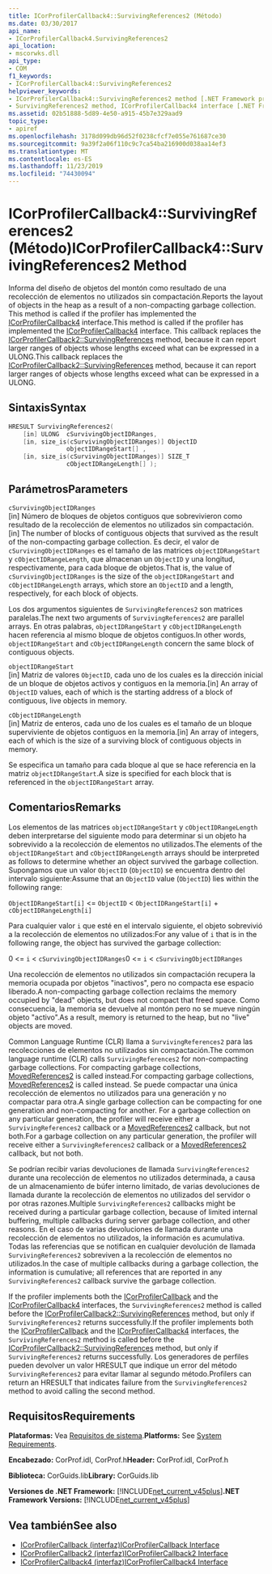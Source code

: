 ```yaml
---
title: ICorProfilerCallback4::SurvivingReferences2 (Método)
ms.date: 03/30/2017
api_name:
- ICorProfilerCallback4.SurvivingReferences2
api_location:
- mscorwks.dll
api_type:
- COM
f1_keywords:
- ICorProfilerCallback4::SurvivingReferences2
helpviewer_keywords:
- ICorProfilerCallback4::SurvivingReferences2 method [.NET Framework profiling]
- SurvivingReferences2 method, ICorProfilerCallback4 interface [.NET Framework profiling]
ms.assetid: 02b51888-5d89-4e50-a915-45b7e329aad9
topic_type:
- apiref
ms.openlocfilehash: 3178d099db96d52f0238cfcf7e055e761687ce30
ms.sourcegitcommit: 9a39f2a06f110c9c7ca54ba216900d038aa14ef3
ms.translationtype: MT
ms.contentlocale: es-ES
ms.lasthandoff: 11/23/2019
ms.locfileid: "74430094"
---
```

# <a name="icorprofilercallback4survivingreferences2-method"></a><span data-ttu-id="bbb80-102">ICorProfilerCallback4::SurvivingReferences2 (Método)</span><span class="sxs-lookup"><span data-stu-id="bbb80-102">ICorProfilerCallback4::SurvivingReferences2 Method</span></span>
<span data-ttu-id="bbb80-103">Informa del diseño de objetos del montón como resultado de una recolección de elementos no utilizados sin compactación.</span><span class="sxs-lookup"><span data-stu-id="bbb80-103">Reports the layout of objects in the heap as a result of a non-compacting garbage collection.</span></span> <span data-ttu-id="bbb80-104">This method is called if the profiler has implemented the [ICorProfilerCallback4](../../../../docs/framework/unmanaged-api/profiling/icorprofilercallback4-interface.md) interface.</span><span class="sxs-lookup"><span data-stu-id="bbb80-104">This method is called if the profiler has implemented the [ICorProfilerCallback4](../../../../docs/framework/unmanaged-api/profiling/icorprofilercallback4-interface.md) interface.</span></span> <span data-ttu-id="bbb80-105">This callback replaces the [ICorProfilerCallback2::SurvivingReferences](../../../../docs/framework/unmanaged-api/profiling/icorprofilercallback2-survivingreferences-method.md) method, because it can report larger ranges of objects whose lengths exceed what can be expressed in a ULONG.</span><span class="sxs-lookup"><span data-stu-id="bbb80-105">This callback replaces the [ICorProfilerCallback2::SurvivingReferences](../../../../docs/framework/unmanaged-api/profiling/icorprofilercallback2-survivingreferences-method.md) method, because it can report larger ranges of objects whose lengths exceed what can be expressed in a ULONG.</span></span>  
  
## <a name="syntax"></a><span data-ttu-id="bbb80-106">Sintaxis</span><span class="sxs-lookup"><span data-stu-id="bbb80-106">Syntax</span></span>  
  
```cpp  
HRESULT SurvivingReferences2(  
    [in] ULONG  cSurvivingObjectIDRanges,  
    [in, size_is(cSurvivingObjectIDRanges)] ObjectID  
                objectIDRangeStart[] ,  
    [in, size_is(cSurvivingObjectIDRanges)] SIZE_T  
                cObjectIDRangeLength[] );  
```  
  
## <a name="parameters"></a><span data-ttu-id="bbb80-107">Parámetros</span><span class="sxs-lookup"><span data-stu-id="bbb80-107">Parameters</span></span>  
 `cSurvivingObjectIDRanges`  
 <span data-ttu-id="bbb80-108">[in] Número de bloques de objetos contiguos que sobrevivieron como resultado de la recolección de elementos no utilizados sin compactación.</span><span class="sxs-lookup"><span data-stu-id="bbb80-108">[in] The number of blocks of contiguous objects that survived as the result of the non-compacting garbage collection.</span></span> <span data-ttu-id="bbb80-109">Es decir, el valor de `cSurvivingObjectIDRanges` es el tamaño de las matrices `objectIDRangeStart` y `cObjectIDRangeLength`, que almacenan un `ObjectID` y una longitud, respectivamente, para cada bloque de objetos.</span><span class="sxs-lookup"><span data-stu-id="bbb80-109">That is, the value of `cSurvivingObjectIDRanges` is the size of the `objectIDRangeStart` and `cObjectIDRangeLength` arrays, which store an `ObjectID` and a length, respectively, for each block of objects.</span></span>  
  
 <span data-ttu-id="bbb80-110">Los dos argumentos siguientes de `SurvivingReferences2` son matrices paralelas.</span><span class="sxs-lookup"><span data-stu-id="bbb80-110">The next two arguments of `SurvivingReferences2` are parallel arrays.</span></span> <span data-ttu-id="bbb80-111">En otras palabras, `objectIDRangeStart` y `cObjectIDRangeLength` hacen referencia al mismo bloque de objetos contiguos.</span><span class="sxs-lookup"><span data-stu-id="bbb80-111">In other words, `objectIDRangeStart` and `cObjectIDRangeLength` concern the same block of contiguous objects.</span></span>  
  
 `objectIDRangeStart`  
 <span data-ttu-id="bbb80-112">[in] Matriz de valores `ObjectID`, cada uno de los cuales es la dirección inicial de un bloque de objetos activos y contiguos en la memoria.</span><span class="sxs-lookup"><span data-stu-id="bbb80-112">[in] An array of `ObjectID` values, each of which is the starting address of a block of contiguous, live objects in memory.</span></span>  
  
 `cObjectIDRangeLength`  
 <span data-ttu-id="bbb80-113">[in] Matriz de enteros, cada uno de los cuales es el tamaño de un bloque superviviente de objetos contiguos en la memoria.</span><span class="sxs-lookup"><span data-stu-id="bbb80-113">[in] An array of integers, each of which is the size of a surviving block of contiguous objects in memory.</span></span>  
  
 <span data-ttu-id="bbb80-114">Se especifica un tamaño para cada bloque al que se hace referencia en la matriz `objectIDRangeStart`.</span><span class="sxs-lookup"><span data-stu-id="bbb80-114">A size is specified for each block that is referenced in the `objectIDRangeStart` array.</span></span>  
  
## <a name="remarks"></a><span data-ttu-id="bbb80-115">Comentarios</span><span class="sxs-lookup"><span data-stu-id="bbb80-115">Remarks</span></span>  
 <span data-ttu-id="bbb80-116">Los elementos de las matrices `objectIDRangeStart` y `cObjectIDRangeLength` deben interpretarse del siguiente modo para determinar si un objeto ha sobrevivido a la recolección de elementos no utilizados.</span><span class="sxs-lookup"><span data-stu-id="bbb80-116">The elements of the `objectIDRangeStart` and `cObjectIDRangeLength` arrays should be interpreted as follows to determine whether an object survived the garbage collection.</span></span> <span data-ttu-id="bbb80-117">Supongamos que un valor `ObjectID` (`ObjectID`) se encuentra dentro del intervalo siguiente:</span><span class="sxs-lookup"><span data-stu-id="bbb80-117">Assume that an `ObjectID` value (`ObjectID`) lies within the following range:</span></span>  
  
 `ObjectIDRangeStart[i]` <= `ObjectID` < `ObjectIDRangeStart[i]` + `cObjectIDRangeLength[i]`  
  
 <span data-ttu-id="bbb80-118">Para cualquier valor `i` que esté en el intervalo siguiente, el objeto sobrevivió a la recolección de elementos no utilizados:</span><span class="sxs-lookup"><span data-stu-id="bbb80-118">For any value of `i` that is in the following range, the object has survived the garbage collection:</span></span>  
  
 <span data-ttu-id="bbb80-119">0 <= `i` < `cSurvivingObjectIDRanges`</span><span class="sxs-lookup"><span data-stu-id="bbb80-119">0 <= `i` < `cSurvivingObjectIDRanges`</span></span>  
  
 <span data-ttu-id="bbb80-120">Una recolección de elementos no utilizados sin compactación recupera la memoria ocupada por objetos "inactivos", pero no compacta ese espacio liberado.</span><span class="sxs-lookup"><span data-stu-id="bbb80-120">A non-compacting garbage collection reclaims the memory occupied by "dead" objects, but does not compact that freed space.</span></span> <span data-ttu-id="bbb80-121">Como consecuencia, la memoria se devuelve al montón pero no se mueve ningún objeto "activo".</span><span class="sxs-lookup"><span data-stu-id="bbb80-121">As a result, memory is returned to the heap, but no "live" objects are moved.</span></span>  
  
 <span data-ttu-id="bbb80-122">Common Language Runtime (CLR) llama a `SurvivingReferences2` para las recolecciones de elementos no utilizados sin compactación.</span><span class="sxs-lookup"><span data-stu-id="bbb80-122">The common language runtime (CLR) calls `SurvivingReferences2` for non-compacting garbage collections.</span></span> <span data-ttu-id="bbb80-123">For compacting garbage collections, [MovedReferences2](../../../../docs/framework/unmanaged-api/profiling/icorprofilercallback4-movedreferences2-method.md) is called instead.</span><span class="sxs-lookup"><span data-stu-id="bbb80-123">For compacting garbage collections, [MovedReferences2](../../../../docs/framework/unmanaged-api/profiling/icorprofilercallback4-movedreferences2-method.md) is called instead.</span></span> <span data-ttu-id="bbb80-124">Se puede compactar una única recolección de elementos no utilizados para una generación y no compactar para otra.</span><span class="sxs-lookup"><span data-stu-id="bbb80-124">A single garbage collection can be compacting for one generation and non-compacting for another.</span></span> <span data-ttu-id="bbb80-125">For a garbage collection on any particular generation, the profiler will receive either a `SurvivingReferences2` callback or a [MovedReferences2](../../../../docs/framework/unmanaged-api/profiling/icorprofilercallback4-movedreferences2-method.md) callback, but not both.</span><span class="sxs-lookup"><span data-stu-id="bbb80-125">For a garbage collection on any particular generation, the profiler will receive either a `SurvivingReferences2` callback or a [MovedReferences2](../../../../docs/framework/unmanaged-api/profiling/icorprofilercallback4-movedreferences2-method.md) callback, but not both.</span></span>  
  
 <span data-ttu-id="bbb80-126">Se podrían recibir varias devoluciones de llamada `SurvivingReferences2` durante una recolección de elementos no utilizados determinada, a causa de un almacenamiento de búfer interno limitado, de varias devoluciones de llamada durante la recolección de elementos no utilizados del servidor o por otras razones.</span><span class="sxs-lookup"><span data-stu-id="bbb80-126">Multiple `SurvivingReferences2` callbacks might be received during a particular garbage collection, because of limited internal buffering, multiple callbacks during server garbage collection, and other reasons.</span></span> <span data-ttu-id="bbb80-127">En el caso de varias devoluciones de llamada durante una recolección de elementos no utilizados, la información es acumulativa. Todas las referencias que se notifican en cualquier devolución de llamada `SurvivingReferences2` sobreviven a la recolección de elementos no utilizados.</span><span class="sxs-lookup"><span data-stu-id="bbb80-127">In the case of multiple callbacks during a garbage collection, the information is cumulative; all references that are reported in any `SurvivingReferences2` callback survive the garbage collection.</span></span>  
  
 <span data-ttu-id="bbb80-128">If the profiler implements both the [ICorProfilerCallback](../../../../docs/framework/unmanaged-api/profiling/icorprofilercallback-interface.md) and the [ICorProfilerCallback4](../../../../docs/framework/unmanaged-api/profiling/icorprofilercallback4-interface.md) interfaces, the `SurvivingReferences2` method is called before the [ICorProfilerCallback2::SurvivingReferences](../../../../docs/framework/unmanaged-api/profiling/icorprofilercallback2-survivingreferences-method.md) method, but only if `SurvivingReferences2` returns successfully.</span><span class="sxs-lookup"><span data-stu-id="bbb80-128">If the profiler implements both the [ICorProfilerCallback](../../../../docs/framework/unmanaged-api/profiling/icorprofilercallback-interface.md) and the [ICorProfilerCallback4](../../../../docs/framework/unmanaged-api/profiling/icorprofilercallback4-interface.md) interfaces, the `SurvivingReferences2` method is called before the [ICorProfilerCallback2::SurvivingReferences](../../../../docs/framework/unmanaged-api/profiling/icorprofilercallback2-survivingreferences-method.md) method, but only if `SurvivingReferences2` returns successfully.</span></span> <span data-ttu-id="bbb80-129">Los generadores de perfiles pueden devolver un valor HRESULT que indique un error del método `SurvivingReferences2` para evitar llamar al segundo método.</span><span class="sxs-lookup"><span data-stu-id="bbb80-129">Profilers can return an HRESULT that indicates failure from the `SurvivingReferences2` method to avoid calling the second method.</span></span>  
  
## <a name="requirements"></a><span data-ttu-id="bbb80-130">Requisitos</span><span class="sxs-lookup"><span data-stu-id="bbb80-130">Requirements</span></span>  
 <span data-ttu-id="bbb80-131">**Plataformas:** Vea [Requisitos de sistema](../../../../docs/framework/get-started/system-requirements.md).</span><span class="sxs-lookup"><span data-stu-id="bbb80-131">**Platforms:** See [System Requirements](../../../../docs/framework/get-started/system-requirements.md).</span></span>  
  
 <span data-ttu-id="bbb80-132">**Encabezado:** CorProf.idl, CorProf.h</span><span class="sxs-lookup"><span data-stu-id="bbb80-132">**Header:** CorProf.idl, CorProf.h</span></span>  
  
 <span data-ttu-id="bbb80-133">**Biblioteca:** CorGuids.lib</span><span class="sxs-lookup"><span data-stu-id="bbb80-133">**Library:** CorGuids.lib</span></span>  
  
 <span data-ttu-id="bbb80-134">**Versiones de .NET Framework:** [!INCLUDE[net_current_v45plus](../../../../includes/net-current-v45plus-md.md)]</span><span class="sxs-lookup"><span data-stu-id="bbb80-134">**.NET Framework Versions:** [!INCLUDE[net_current_v45plus](../../../../includes/net-current-v45plus-md.md)]</span></span>  
  
## <a name="see-also"></a><span data-ttu-id="bbb80-135">Vea también</span><span class="sxs-lookup"><span data-stu-id="bbb80-135">See also</span></span>

- [<span data-ttu-id="bbb80-136">ICorProfilerCallback (interfaz)</span><span class="sxs-lookup"><span data-stu-id="bbb80-136">ICorProfilerCallback Interface</span></span>](../../../../docs/framework/unmanaged-api/profiling/icorprofilercallback-interface.md)
- [<span data-ttu-id="bbb80-137">ICorProfilerCallback2 (interfaz)</span><span class="sxs-lookup"><span data-stu-id="bbb80-137">ICorProfilerCallback2 Interface</span></span>](../../../../docs/framework/unmanaged-api/profiling/icorprofilercallback2-interface.md)
- [<span data-ttu-id="bbb80-138">ICorProfilerCallback4 (interfaz)</span><span class="sxs-lookup"><span data-stu-id="bbb80-138">ICorProfilerCallback4 Interface</span></span>](../../../../docs/framework/unmanaged-api/profiling/icorprofilercallback4-interface.md)
